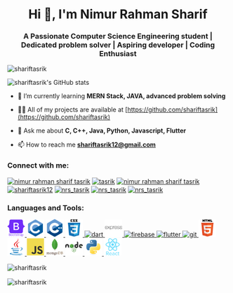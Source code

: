 <h1 align="center">Hi 👋, I'm Nimur Rahman Sharif</h1>
<h3 align="center">A Passionate Computer Science Engineering student | Dedicated problem solver | Aspiring developer | Coding Enthusiast</h3>

<p align="left"> <img src="https://komarev.com/ghpvc/?username=shariftasrik&label=Profile%20views&color=0e75b6&style=flat" alt="shariftasrik" /> </p>

![shariftasrik's GitHub stats](https://github-readme-stats.vercel.app/api?username=shariftasrik&theme=dark&show_icons=true)

- 🌱 I’m currently learning **MERN Stack, JAVA, advanced problem solving**

- 👨‍💻 All of my projects are available at [https://github.com/shariftasrik](https://github.com/shariftasrik)

- 💬 Ask me about **C, C++, Java, Python, Javascript, Flutter**

- 📫 How to reach me **shariftasrik12@gmail.com**

<h3 align="left">Connect with me:</h3>
<p align="left">
<a href="https://linkedin.com/in/nimur rahman sharif tasrik" target="blank"><img align="center" src="https://raw.githubusercontent.com/rahuldkjain/github-profile-readme-generator/master/src/images/icons/Social/linked-in-alt.svg" alt="nimur rahman sharif tasrik" height="30" width="40" /></a>
<a href="https://stackoverflow.com/users/tasrik" target="blank"><img align="center" src="https://raw.githubusercontent.com/rahuldkjain/github-profile-readme-generator/master/src/images/icons/Social/stack-overflow.svg" alt="tasrik" height="30" width="40" /></a>
<a href="https://fb.com/nimur rahman sharif tasrik" target="blank"><img align="center" src="https://raw.githubusercontent.com/rahuldkjain/github-profile-readme-generator/master/src/images/icons/Social/facebook.svg" alt="nimur rahman sharif tasrik" height="30" width="40" /></a>
<a href="https://www.codechef.com/users/shariftasrik12" target="blank"><img align="center" src="https://cdn.jsdelivr.net/npm/simple-icons@3.1.0/icons/codechef.svg" alt="shariftasrik12" height="30" width="40" /></a>
<a href="https://www.hackerrank.com/nrs_tasrik" target="blank"><img align="center" src="https://raw.githubusercontent.com/rahuldkjain/github-profile-readme-generator/master/src/images/icons/Social/hackerrank.svg" alt="nrs_tasrik" height="30" width="40" /></a>
<a href="https://codeforces.com/profile/nrs_tasrik" target="blank"><img align="center" src="https://raw.githubusercontent.com/rahuldkjain/github-profile-readme-generator/master/src/images/icons/Social/codeforces.svg" alt="nrs_tasrik" height="30" width="40" /></a>
<a href="https://www.leetcode.com/nrs_tasrik" target="blank"><img align="center" src="https://raw.githubusercontent.com/rahuldkjain/github-profile-readme-generator/master/src/images/icons/Social/leet-code.svg" alt="nrs_tasrik" height="30" width="40" /></a>
</p>

<h3 align="left">Languages and Tools:</h3>
<p align="left"> <a href="https://getbootstrap.com" target="_blank" rel="noreferrer"> <img src="https://raw.githubusercontent.com/devicons/devicon/master/icons/bootstrap/bootstrap-plain-wordmark.svg" alt="bootstrap" width="40" height="40"/> </a> <a href="https://www.cprogramming.com/" target="_blank" rel="noreferrer"> <img src="https://raw.githubusercontent.com/devicons/devicon/master/icons/c/c-original.svg" alt="c" width="40" height="40"/> </a> <a href="https://www.w3schools.com/cpp/" target="_blank" rel="noreferrer"> <img src="https://raw.githubusercontent.com/devicons/devicon/master/icons/cplusplus/cplusplus-original.svg" alt="cplusplus" width="40" height="40"/> </a> <a href="https://www.w3schools.com/css/" target="_blank" rel="noreferrer"> <img src="https://raw.githubusercontent.com/devicons/devicon/master/icons/css3/css3-original-wordmark.svg" alt="css3" width="40" height="40"/> </a> <a href="https://dart.dev" target="_blank" rel="noreferrer"> <img src="https://www.vectorlogo.zone/logos/dartlang/dartlang-icon.svg" alt="dart" width="40" height="40"/> </a> <a href="https://expressjs.com" target="_blank" rel="noreferrer"> <img src="https://raw.githubusercontent.com/devicons/devicon/master/icons/express/express-original-wordmark.svg" alt="express" width="40" height="40"/> </a> <a href="https://firebase.google.com/" target="_blank" rel="noreferrer"> <img src="https://www.vectorlogo.zone/logos/firebase/firebase-icon.svg" alt="firebase" width="40" height="40"/> </a> <a href="https://flutter.dev" target="_blank" rel="noreferrer"> <img src="https://www.vectorlogo.zone/logos/flutterio/flutterio-icon.svg" alt="flutter" width="40" height="40"/> </a> <a href="https://git-scm.com/" target="_blank" rel="noreferrer"> <img src="https://www.vectorlogo.zone/logos/git-scm/git-scm-icon.svg" alt="git" width="40" height="40"/> </a> <a href="https://www.w3.org/html/" target="_blank" rel="noreferrer"> <img src="https://raw.githubusercontent.com/devicons/devicon/master/icons/html5/html5-original-wordmark.svg" alt="html5" width="40" height="40"/> </a> <a href="https://www.java.com" target="_blank" rel="noreferrer"> <img src="https://raw.githubusercontent.com/devicons/devicon/master/icons/java/java-original.svg" alt="java" width="40" height="40"/> </a> <a href="https://developer.mozilla.org/en-US/docs/Web/JavaScript" target="_blank" rel="noreferrer"> <img src="https://raw.githubusercontent.com/devicons/devicon/master/icons/javascript/javascript-original.svg" alt="javascript" width="40" height="40"/> </a> <a href="https://www.mongodb.com/" target="_blank" rel="noreferrer"> <img src="https://raw.githubusercontent.com/devicons/devicon/master/icons/mongodb/mongodb-original-wordmark.svg" alt="mongodb" width="40" height="40"/> </a> <a href="https://nodejs.org" target="_blank" rel="noreferrer"> <img src="https://raw.githubusercontent.com/devicons/devicon/master/icons/nodejs/nodejs-original-wordmark.svg" alt="nodejs" width="40" height="40"/> </a> <a href="https://www.python.org" target="_blank" rel="noreferrer"> <img src="https://raw.githubusercontent.com/devicons/devicon/master/icons/python/python-original.svg" alt="python" width="40" height="40"/> </a> <a href="https://reactjs.org/" target="_blank" rel="noreferrer"> <img src="https://raw.githubusercontent.com/devicons/devicon/master/icons/react/react-original-wordmark.svg" alt="react" width="40" height="40"/> </a> </p>

<p><img align="center" src="https://github-readme-stats.vercel.app/api/top-langs?username=shariftasrik&show_icons=true&locale=en&layout=compact" alt="shariftasrik" /></p>

<p>
<img align="center" src="https://camo.githubusercontent.com/950ae9b36b95d783b4da601beec22dda56c5e2d7bd986b60eb4b8276ed822daa/68747470733a2f2f6769746875622d726561646d652d73747265616b2d73746174732e6865726f6b756170702e636f6d2f3f757365723d736f6d6269743426" alt="shariftasrik" data-canonical-src="https://github-readme-streak-stats.herokuapp.com/?user=shariftasrik&amp;" style="max-width: 100%;">
</p>
